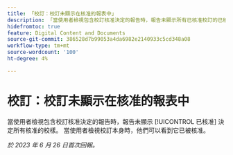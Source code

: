 ```yaml
---
title: 「校訂：校訂未顯示在核准的報表中」
description: 「當使用者檢視包含校訂核准決定的報告時，報告未顯示所有已核准校訂的已核准決定。 當使用者檢視校訂本身時，他們可以看到它已被核准。」
hidefromtoc: true
feature: Digital Content and Documents
source-git-commit: 386528d7b99053a4da6982e2140933c5cd348a08
workflow-type: tm+mt
source-wordcount: '100'
ht-degree: 4%

---
```



# 校訂：校訂未顯示在核准的報表中

當使用者檢視包含校訂核准決定的報告時，報告未顯示 [!UICONTROL 已核准] 決定所有核准的校樣。 當使用者檢視校訂本身時，他們可以看到它已被核准。

_於 2023 年 6 月 26 日首次回報。_
